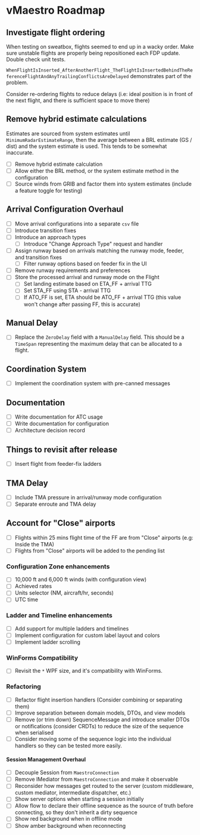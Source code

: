 # vMaestro Roadmap

## Investigate flight ordering

When testing on sweatbox, flights seemed to end up in a wacky order. Make sure unstable flights are properly being repositioned each FDP update. Double check unit tests.

`WhenFlightIsInserted_AfterAnotherFlight_TheFlightIsInsertedBehindTheReferenceFlightAndAnyTrailingConflictsAreDelayed` demonstrates part of the problem.

Consider re-ordering flights to reduce delays (i.e: ideal position is in front of the next flight, and there is sufficient space to move there)

## Remove hybrid estimate calculations

Estimates are sourced from system estimates until `MinimumRadarEstimateRange`, then the average between a BRL estimate (GS / dist) and the system estimate is used. This tends to be somewhat inaccurate.

- [ ] Remove hybrid estimate calculation
- [ ] Allow either the BRL method, or the system estimate method in the configuration
- [ ] Source winds from GRIB and factor them into system estimates (include a feature toggle for testing)

## Arrival Configuration Overhaul

- [ ] Move arrival configurations into a separate `csv` file
- [ ] Introduce transition fixes
- [ ] Introduce an approach types
    - [ ] Introduce "Change Approach Type" request and handler
- [ ] Assign runway based on arrivals matching the runway mode, feeder, and transition fixes
    - [ ] Filter runway options based on feeder fix in the UI
- [ ] Remove runway requirements and preferences
- [ ] Store the processed arrival and runway mode on the Flight
    - [ ] Set landing estimate based on ETA_FF + arrival TTG
    - [ ] Set STA_FF using STA - arrival TTG
    - [ ] If ATO_FF is set, ETA should be ATO_FF + arrival TTG (this value won't change after passing FF, this is accurate)

## Manual Delay

- [ ] Replace the `ZeroDelay` field with a `ManualDelay` field. This should be a `TimeSpan` representing the maximum delay that can be allocated to a flight.

## Coordination System

- [ ] Implement the coordination system with pre-canned messages

## Documentation

- [ ] Write documentation for ATC usage
- [ ] Write documentation for configuration
- [ ] Architecture decision record

## Things to revisit after release

- [ ] Insert flight from feeder-fix ladders

## TMA Delay

- [ ] Include TMA pressure in arrival/runway mode configuration
- [ ] Separate enroute and TMA delay

## Account for "Close" airports

- [ ] Flights within 25 mins flight time of the FF are from "Close" airports (e.g: Inside the TMA)
- [ ] Flights from "Close" airports will be added to the pending list

### Configuration Zone enhancements

- [ ] 10,000 ft and 6,000 ft winds (with configuration view)
- [ ] Achieved rates
- [ ] Units selector (NM, aircraft/hr, seconds)
- [ ] UTC time

### Ladder and Timeline enhancements

- [ ] Add support for multiple ladders and timelines
- [ ] Implement configuration for custom label layout and colors
- [ ] Implement ladder scrolling

### WinForms Compatibility

- [ ] Revisit the `*` WPF size, and it's compatibility with WinForms.

### Refactoring

- [ ] Refactor flight insertion handlers (Consider combining or separating them)
- [ ] Improve separation between domain models, DTOs, and view models
- [ ] Remove (or trim down) SequenceMessage and introduce smaller DTOs or notifications (consider CRDTs) to reduce the size of the sequence when serialised
- [ ] Consider moving some of the sequence logic into the individual handlers so they can be tested more easily.

#### Session Management Overhaul

- [ ] Decouple Session from `MaestroConnection`
- [ ] Remove IMediator from `MaestroConnection` and make it observable
- [ ] Reconsider how messages get routed to the server (custom middleware, custom mediator, intermediate dispatcher, etc.)
- [ ] Show server options when starting a session initially
- [ ] Allow flow to declare their offline sequence as the source of truth before connecting, so they don't inherit a dirty sequence
- [ ] Show red background when in offline mode
- [ ] Show amber background when reconnecting
